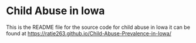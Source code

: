 # Child Abuse in Iowa

This is the README file for the source code for child abuse in Iowa it can be found at https://ratie263.github.io/Child-Abuse-Prevalence-in-Iowa/
